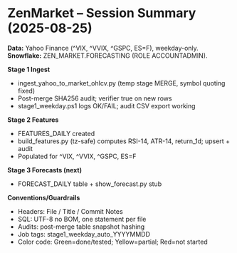 # ZenMarket – Session Summary (2025-08-25)

**Data:** Yahoo Finance (^VIX, ^VVIX, ^GSPC, ES=F), weekday-only.  
**Snowflake:** ZEN_MARKET.FORECASTING (ROLE ACCOUNTADMIN).

**Stage 1  Ingest**
- ingest_yahoo_to_market_ohlcv.py (temp stage  MERGE, symbol quoting fixed)
- Post-merge SHA256 audit; verifier true on new rows
- stage1_weekday.ps1 logs OK/FAIL; audit CSV export working

**Stage 2  Features**
- FEATURES_DAILY created
- build_features.py (tz-safe) computes RSI-14, ATR-14, return_1d; upsert + audit
- Populated for ^VIX, ^VVIX, ^GSPC, ES=F

**Stage 3  Forecasts (next)**
- FORECAST_DAILY table + show_forecast.py stub

**Conventions/Guardrails**
- Headers: File / Title / Commit Notes
- SQL: UTF-8 no BOM, one statement per file
- Audits: post-merge table snapshot hashing
- Job tags: stage1_weekday_auto_YYYYMMDD
- Color code: Green=done/tested; Yellow=partial; Red=not started